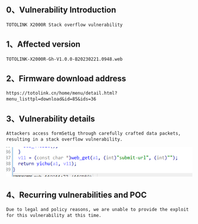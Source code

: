 ## 0、Vulnerability Introduction

```
TOTOLINK X2000R Stack overflow vulnerability
```

## 1、Affected version

```
TOTOLINK-X2000R-Gh-V1.0.0-B20230221.0948.web
```

## 2、Firmware download address

```
https://totolink.cn/home/menu/detail.html?menu_listtpl=download&id=85&ids=36
```

## 3、Vulnerability details

```
Attackers access formSetLg through carefully crafted data packets, resulting in a stack overflow vulnerability.
```

![image-20231021200941492](upload\image-20231021200941492.png)

## 4、Recurring vulnerabilities and POC

```
Due to legal and policy reasons, we are unable to provide the exploit for this vulnerability at this time.
```